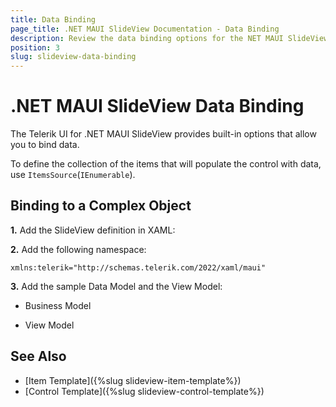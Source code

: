 ```yaml
---
title: Data Binding
page_title: .NET MAUI SlideView Documentation - Data Binding
description: Review the data binding options for the NET MAUI SlideView control.
position: 3
slug: slideview-data-binding
---
```


# .NET MAUI SlideView Data Binding

The Telerik UI for .NET MAUI SlideView provides built-in options that allow you to bind data.

To define the collection of the items that will populate the control with data, use `ItemsSource`(`IEnumerable`).

## Binding to a Complex Object

**1.** Add the SlideView definition in XAML:

<snippet id='slideview-item-template-xaml'/>

**2.** Add the following namespace:

```XAML
xmlns:telerik="http://schemas.telerik.com/2022/xaml/maui"
```

**3.** Add the sample Data Model and the View Model:

- Business Model

<snippet id='slideview-datamodel'/>

- View Model

<snippet id='slideview-events-viewmodel'/>


## See Also

- [Item Template]({%slug slideview-item-template%}) 
- [Control Template]({%slug slideview-control-template%})
